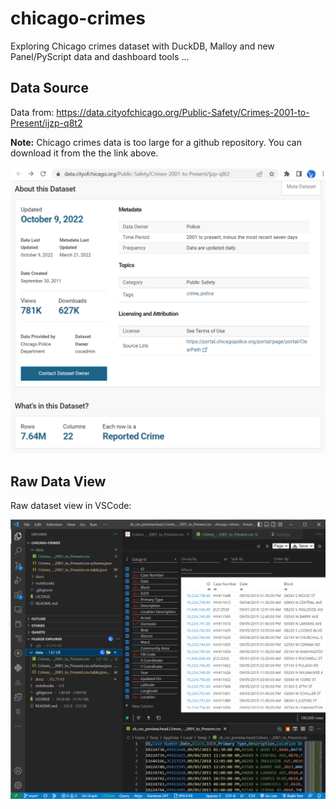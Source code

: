 # chicago-crimes

Exploring Chicago crimes dataset with DuckDB, Malloy and new Panel/PyScript data and dashboard tools ...

## Data Source

Data from: https://data.cityofchicago.org/Public-Safety/Crimes-2001-to-Present/ijzp-q8t2

**Note:** Chicago crimes data is too large for a github repository. You can download it from the the link above.

![Chicago Crimes 2001 to Present Info ...](https://github.com/RandomFractals/chicago-crimes/blob/main/docs/images/chicago-crimes-info.png?raw=true
 "Chicago Crimes 2001 to Present Info ...")

## Raw Data View

Raw dataset view in VSCode:

![Chicago Crimes 2001 to Present Data ...](https://github.com/RandomFractals/chicago-crimes/blob/main/docs/images/chicago-crimes-data.png?raw=true
 "Chicago Crimes 2001 to Present Data ...")



